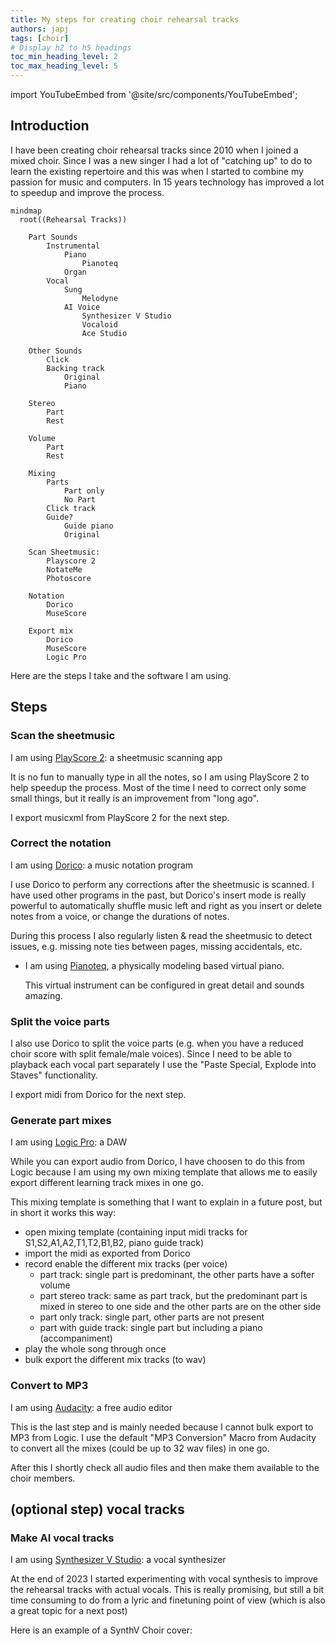 ```yaml
---
title: My steps for creating choir rehearsal tracks
authors: japj
tags: [choir]
# Display h2 to h5 headings
toc_min_heading_level: 2
toc_max_heading_level: 5
---
```


import YouTubeEmbed from '@site/src/components/YouTubeEmbed';

## Introduction

I have been creating choir rehearsal tracks since 2010 when I joined a mixed choir. Since I was a new singer I had a lot of "catching up" to do to learn the existing repertoire and this was when I started to combine my passion for music and computers. In 15 years technology has improved a lot to speedup and improve the process.

```mermaid
mindmap
  root((Rehearsal Tracks))

    Part Sounds
        Instrumental
            Piano
                Pianoteq
            Organ
        Vocal
            Sung
                Melodyne
            AI Voice
                Synthesizer V Studio
                Vocaloid
                Ace Studio
    
    Other Sounds     
        Click
        Backing track
            Original
            Piano 

    Stereo
        Part
        Rest
    
    Volume
        Part
        Rest

    Mixing
        Parts
            Part only
            No Part      
        Click track
        Guide?
            Guide piano
            Original

    Scan Sheetmusic:
        Playscore 2
        NotateMe
        Photoscore

    Notation
        Dorico
        MuseScore
    
    Export mix
        Dorico
        MuseScore
        Logic Pro
```

Here are the steps I take and the software I am using.
<!-- truncate -->

## Steps

### Scan the sheetmusic
  I am using [PlayScore 2](https://www.playscore.co): a sheetmusic scanning app

  It is no fun to manually type in all the notes, so I am using PlayScore 2 to help speedup the process. Most of the time I need to correct only some small things, but it really is an improvement from "long ago".

  I export musicxml from PlayScore 2 for the next step.

### Correct the notation 
  I am using [Dorico](https://www.steinberg.net/dorico/): a music notation program

  I use Dorico to perform any corrections after the sheetmusic is scanned. I have used other programs in the past, but Dorico's insert mode is really powerful to automatically shuffle music left and right as you insert or delete notes from a voice, or change the durations of notes.

  During this process I also regularly listen & read the sheetmusic to detect issues, e.g. missing note ties between pages, missing accidentals, etc.

  - I am using [Pianoteq](https://www.modartt.com/pianoteq_overview), a physically modeling based virtual piano.
    
    This virtual instrument can be configured in great detail and sounds amazing.

### Split the voice parts

  I also use Dorico to split the voice parts (e.g. when you have a reduced choir score with split female/male voices). Since I need to be able to playback each vocal part separately I use the "Paste Special, Explode into Staves" functionality.

  I export midi from Dorico for the next step.

### Generate part mixes 
  I am using [Logic Pro](https://www.apple.com/logic-pro/): a DAW

  While you can export audio from Dorico, I have choosen to do this from Logic because I am using my own mixing template that allows me to easily export different learning track mixes in one go.

  This mixing template is something that I want to explain in a future post, but in short it works this way:
  
  - open mixing template (containing input midi tracks for S1,S2,A1,A2,T1,T2,B1,B2, piano guide track)
  - import the midi as exported from Dorico
  - record enable the different mix tracks (per voice)
    - part track: single part is predominant, the other parts have a softer volume
    - part stereo track: same as part track, but the predominant part is mixed in stereo to one side and the other parts are on the other side
    - part only track: single part, other parts are not present
    - part with guide track: single part but including a piano (accompaniment)
  - play the whole song through once
  - bulk export the different mix tracks (to wav)
    
### Convert to MP3 
  I am using [Audacity](https://www.audacityteam.org): a free audio editor

  This is the last step and is mainly needed because I cannot bulk export to MP3 from Logic. I use the default "MP3 Conversion" Macro from Audacity to convert all the mixes (could be up to 32 wav files) in one go.

After this I shortly check all audio files and then make them available to the choir members.

## (optional step) vocal tracks

### Make AI vocal tracks 
  I am using [Synthesizer V Studio](https://dreamtonics.com/synthesizerv/): a vocal synthesizer

  At the end of 2023 I started experimenting with vocal synthesis to improve the rehearsal tracks with actual vocals. This is really promising, but still a bit time consuming to do from a lyric and finetuning point of view (which is also a great topic for a next post)

  Here is an example of a SynthV Choir cover:
  <YouTubeEmbed id="tk_hOnMwIII" />